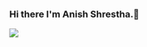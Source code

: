 ### Hi there I'm Anish Shrestha.👋

<img src="https://github-readme-stats.vercel.app/api?username=aanishshrestha02&&show_icons=true&title_color=ffffff&icon_color=bb2acf&text_color=daf7dc&bg_color=151515">

<!--
**aanishshrestha02/aanishshrestha02** is a ✨ _special_ ✨ repository because its `README.md` (this file) appears on your GitHub profile.

Here are some ideas to get you started:

- 🔭 I’m currently working on React, HTML, CSS and Tableau
- 🌱 I’m currently learning Swift
- 📫 How to reach me: 
-->
